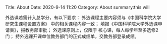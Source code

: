 Title: About
Date: 2020-9-14 11:20
Category: About
summary:this will

外选课若需计入总学分，有以下要求：
外选课程主要内容须与《中国科学院大学研究生课程设置方案》
中的相关课程内容一致；
填报《中国科学院大学外选课申请表》，报教务部审批；
外选课原则上，仅限于 核心课，每人每学年至多选修2门；
持外选课开课单位教务部门的正式成绩单，交教务部登录成绩。